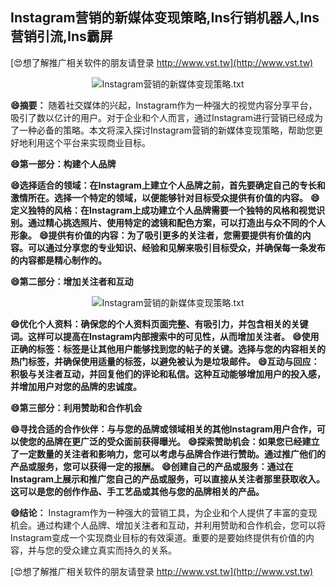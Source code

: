 ## **Instagram营销的新媒体变现策略,Ins行销机器人,Ins营销引流,Ins霸屏**

[😍想了解推广相关软件的朋友请登录 http://www.vst.tw](http://www.vst.tw)

 <center><img src="https://vst.tw/MP4/tuiguang/png/2.png" alt="Instagram营销的新媒体变现策略.txt"></center>

**😄摘要：**
随着社交媒体的兴起，Instagram作为一种强大的视觉内容分享平台，吸引了数以亿计的用户。对于企业和个人而言，通过Instagram进行营销已经成为了一种必备的策略。本文将深入探讨Instagram营销的新媒体变现策略，帮助您更好地利用这个平台来实现商业目标。

**😄第一部分：构建个人品牌**

**😄选择适合的领域：在Instagram上建立个人品牌之前，首先要确定自己的专长和激情所在。选择一个特定的领域，以便能够针对目标受众提供有价值的内容。**
**😄定义独特的风格：在Instagram上成功建立个人品牌需要一个独特的风格和视觉识别。通过精心挑选照片、使用特定的滤镜和配色方案，可以打造出与众不同的个人形象。**
**😄提供有价值的内容：为了吸引更多的关注者，您需要提供有价值的内容。可以通过分享您的专业知识、经验和见解来吸引目标受众，并确保每一条发布的内容都是精心制作的。**

**😄第二部分：增加关注者和互动**

 <center><img src="https://vst.tw/MP4/tuiguang/png/5.png" alt="Instagram营销的新媒体变现策略.txt"></center>

**😄优化个人资料：确保您的个人资料页面完整、有吸引力，并包含相关的关键词。这样可以提高在Instagram内部搜索中的可见性，从而增加关注者。**
**😄使用正确的标签：标签是让其他用户能够找到您的帖子的关键。选择与您的内容相关的热门标签，并确保使用适量的标签，以避免被认为是垃圾邮件。**
**😄互动与回应：积极与关注者互动，并回复他们的评论和私信。这种互动能够增加用户的投入感，并增加用户对您的品牌的忠诚度。**

**😄第三部分：利用赞助和合作机会**

**😄寻找合适的合作伙伴：与与您的品牌或领域相关的其他Instagram用户合作，可以使您的品牌在更广泛的受众面前获得曝光。**
**😄探索赞助机会：如果您已经建立了一定数量的关注者和影响力，您可以考虑与品牌合作进行赞助。通过推广他们的产品或服务，您可以获得一定的报酬。**
**😄创建自己的产品或服务：通过在Instagram上展示和推广您自己的产品或服务，可以直接从关注者那里获取收入。这可以是您的创作作品、手工艺品或其他与您的品牌相关的产品。**

**😄结论：**
Instagram作为一种强大的营销工具，为企业和个人提供了丰富的变现机会。通过构建个人品牌、增加关注者和互动，并利用赞助和合作机会，您可以将Instagram变成一个实现商业目标的有效渠道。重要的是要始终提供有价值的内容，并与您的受众建立真实而持久的关系。

[😍想了解推广相关软件的朋友请登录 http://www.vst.tw](http://www.vst.tw)



